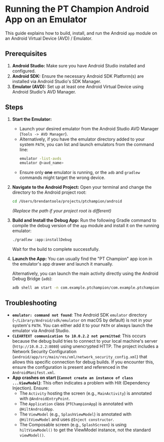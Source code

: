 # Running the PT Champion Android App on an Emulator

This guide explains how to build, install, and run the Android `app` module on an Android Virtual Device (AVD) / Emulator.

## Prerequisites

1.  **Android Studio:** Make sure you have Android Studio installed and configured.
2.  **Android SDK:** Ensure the necessary Android SDK Platform(s) are installed via Android Studio's SDK Manager.
3.  **Emulator (AVD):** Set up at least one Android Virtual Device using Android Studio's AVD Manager.

## Steps

1.  **Start the Emulator:**
    *   Launch your desired emulator from the Android Studio AVD Manager (`Tools -> AVD Manager`).
    *   Alternatively, if you have the emulator directory added to your system `PATH`, you can list and launch emulators from the command line:
        ```bash
        emulator -list-avds
        emulator @<avd_name>
        ```
    *   Ensure only **one** emulator is running, or the `adb` and `gradlew` commands might target the wrong device.

2.  **Navigate to the Android Project:**
    Open your terminal and change the directory to the Android project root:
    ```bash
    cd /Users/brendantoole/projects/ptchampion/android
    ```
    *(Replace the path if your project root is different)*

3.  **Build and Install the Debug App:**
    Run the following Gradle command to compile the debug version of the `app` module and install it on the running emulator:
    ```bash
    ./gradlew :app:installDebug
    ```
    Wait for the build to complete successfully.

4.  **Launch the App:**
    You can usually find the "PT Champion" app icon in the emulator's app drawer and launch it manually.

    Alternatively, you can launch the main activity directly using the Android Debug Bridge (`adb`):
    ```bash
    adb shell am start -n com.example.ptchampion/com.example.ptchampion.ui.MainActivity
    ```

## Troubleshooting

*   **`emulator: command not found`**: The Android SDK `emulator` directory (`~/Library/Android/sdk/emulator` on macOS by default) is not in your system's `PATH`. You can either add it to your `PATH` or always launch the emulator via Android Studio.
*   **`CLEARTEXT communication to 10.0.2.2 not permitted`**: This occurs because the debug build tries to connect to your local machine's server (`http://10.0.2.2:8080`) using unencrypted HTTP. The project includes a Network Security Configuration (`android/app/src/main/res/xml/network_security_config.xml`) that allows this specific connection for debug builds. If you encounter this, ensure the configuration is present and referenced in the `AndroidManifest.xml`.
*   **App crashes on start (`Cannot create an instance of class ...ViewModel`)**: This often indicates a problem with Hilt (Dependency Injection). Ensure:
    *   The `Activity` hosting the screen (e.g., `MainActivity`) is annotated with `@AndroidEntryPoint`.
    *   The `Application` class (`PTChampionApp`) is annotated with `@HiltAndroidApp`.
    *   The `ViewModel` (e.g., `SplashViewModel`) is annotated with `@HiltViewModel` and uses `@Inject constructor`.
    *   The Composable screen (e.g., `SplashScreen`) is using `hiltViewModel()` to get the ViewModel instance, not the standard `viewModel()`. 